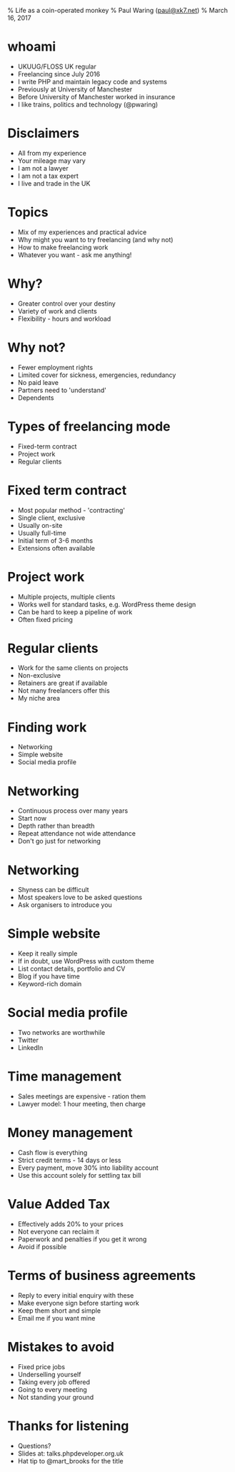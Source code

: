 % Life as a coin-operated monkey
% Paul Waring (paul@xk7.net)
% March 16, 2017

# whoami

 - UKUUG/FLOSS UK regular
 - Freelancing since July 2016
 - I write PHP and maintain legacy code and systems
 - Previously at University of Manchester
 - Before University of Manchester worked in insurance
 - I like trains, politics and technology (@pwaring)

# Disclaimers

 - All from my experience
 - Your mileage may vary
 - I am not a lawyer
 - I am not a tax expert
 - I live and trade in the UK

# Topics

 - Mix of my experiences and practical advice
 - Why might you want to try freelancing (and why not)
 - How to make freelancing work
 - Whatever you want - ask me anything!

# Why?

 - Greater control over your destiny
 - Variety of work and clients
 - Flexibility - hours and workload

# Why not?

 - Fewer employment rights
 - Limited cover for sickness, emergencies, redundancy
 - No paid leave
 - Partners need to 'understand'
 - Dependents

# Types of freelancing mode

 - Fixed-term contract
 - Project work
 - Regular clients

# Fixed term contract

 - Most popular method - 'contracting'
 - Single client, exclusive
 - Usually on-site
 - Usually full-time
 - Initial term of 3-6 months
 - Extensions often available

# Project work

 - Multiple projects, multiple clients
 - Works well for standard tasks, e.g. WordPress theme design
 - Can be hard to keep a pipeline of work
 - Often fixed pricing

# Regular clients

 - Work for the same clients on projects
 - Non-exclusive
 - Retainers are great if available
 - Not many freelancers offer this
 - My niche area

# Finding work

 - Networking
 - Simple website
 - Social media profile

# Networking

 - Continuous process over many years
 - Start now
 - Depth rather than breadth
 - Repeat attendance not wide attendance
 - Don't go just for networking

# Networking

 - Shyness can be difficult
 - Most speakers love to be asked questions
 - Ask organisers to introduce you

# Simple website

 - Keep it really simple
 - If in doubt, use WordPress with custom theme
 - List contact details, portfolio and CV
 - Blog if you have time
 - Keyword-rich domain

# Social media profile

 - Two networks are worthwhile
 - Twitter
 - LinkedIn

# Time management

 - Sales meetings are expensive - ration them
 - Lawyer model: 1 hour meeting, then charge

# Money management

 - Cash flow is everything
 - Strict credit terms - 14 days or less
 - Every payment, move 30% into liability account
 - Use this account solely for settling tax bill

# Value Added Tax

 - Effectively adds 20% to your prices
 - Not everyone can reclaim it
 - Paperwork and penalties if you get it wrong
 - Avoid if possible

# Terms of business agreements

 - Reply to every initial enquiry with these
 - Make everyone sign before starting work
 - Keep them short and simple
 - Email me if you want mine

# Mistakes to avoid

 - Fixed price jobs
 - Underselling yourself
 - Taking every job offered
 - Going to every meeting
 - Not standing your ground

# Thanks for listening

  - Questions?
  - Slides at: talks.phpdeveloper.org.uk
  - Hat tip to @mart_brooks for the title
